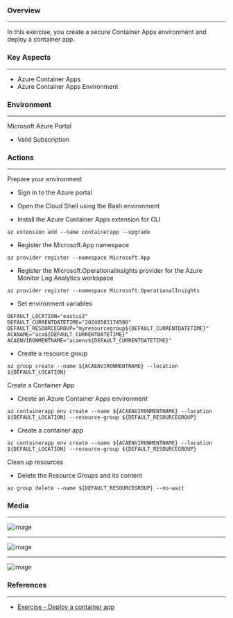 
### Overview
---
In this exercise, you create a secure Container Apps environment and deploy a container app.
   
### Key Aspects
---
- Azure Container Apps 
- Azure Container Apps Environment

### Environment
---
Microsoft Azure Portal
- Valid Subscription

### Actions
---
Prepare your environment
  - Sign in to the Azure portal

  - Open the Cloud Shell using the Bash environment

  - Install the Azure Container Apps extension for CLI
```
az extension add --name containerapp --upgrade
```

  - Register the Microsoft.App namespace
```
az provider register --namespace Microsoft.App
```

  - Register the Microsoft.OperationalInsights provider for the Azure Monitor Log Analytics workspace
```
az provider register --namespace Microsoft.OperationalInsights
``` 

  - Set environment variables
```
DEFAULT_LOCATION="eastus2"
DEFAULT_CURRENTDATETIME="20240503174500"
DEFAULT_RESOURCEGROUP="myresourcegroup${DEFAULT_CURRENTDATETIME}"
ACANAME="aca${DEFAULT_CURRENTDATETIME}"
ACAENVIRONMENTNAME="acaenv${DEFAULT_CURRENTDATETIME}"
```

  - Create a resource group
```
az group create --name ${ACAENVIRONMENTNAME} --location ${DEFAULT_LOCATION}
``` 

Create a Container App

- Create an Azure Container Apps environment
```
az containerapp env create --name ${ACAENVIRONMENTNAME} --location ${DEFAULT_LOCATION} --resource-group ${DEFAULT_RESOURCEGROUP}
```

- Create a container app
```
az containerapp env create --name ${ACAENVIRONMENTNAME} --location ${DEFAULT_LOCATION} --resource-group ${DEFAULT_RESOURCEGROUP}
```

Clean up resources

- Delete the Resource Groups and its content
```
az group delete --name ${DEFAULT_RESOURCEGROUP} --no-wait
```

### Media
---
![image](https://github.com/ViCunha/Lab-Azure-AzureContainerApp-OnAzurePortal/assets/65992033/c9f3f5ca-dbd5-4f96-860a-8051861ad72b)

---
![image](https://github.com/ViCunha/Lab-Azure-AzureContainerApp-OnAzurePortal/assets/65992033/c5625a8c-d0cb-4be2-89ad-f71f2884d104)

---
![image](https://github.com/ViCunha/Lab-Azure-AzureContainerApp-OnAzurePortal/assets/65992033/40ff5195-9db3-466e-b1ec-33c95f3a47b6)


### References
---
- [Exercise - Deploy a container app](https://learn.microsoft.com/en-us/training/modules/implement-azure-container-apps/3-exercise-deploy-app)
